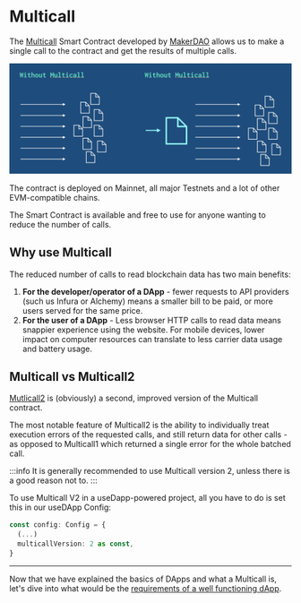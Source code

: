 # Multicall

The [Multicall](https://github.com/makerdao/multicall) Smart Contract developed by [MakerDAO](https://makerdao.com/) allows us to make a single call to the contract and get the results of multiple calls.

![image](./multicall.png)

The contract is deployed on Mainnet, all major Testnets and a lot of other EVM-compatible chains.

The Smart Contract is available and free to use for anyone wanting to reduce the number of calls.

## Why use Multicall

The reduced number of calls to read blockchain data has two main benefits:

1. **For the developer/operator of a DApp** - fewer requests to API providers (such us Infura or Alchemy) means a smaller bill to be paid, or more users served for the same price.
2. **For the user of a DApp** - Less browser HTTP calls to read data means snappier experience using the website. For mobile devices, lower impact on computer resources can translate to less carrier data usage and battery usage.

## Multicall vs Multicall2

[Mutlicall2](https://github.com/makerdao/multicall/blob/master/src/Multicall2.sol) is (obviously) a second, improved version of the Multicall contract.

The most notable feature of Multicall2 is the ability to individually treat execution errors of the requested calls, and still return data for other calls - as opposed to Multicall1 which returned a single error for the whole batched call.

:::info
It is generally recommended to use Multicall version 2, unless there is a good reason not to.
:::

To use Multicall V2 in a useDapp-powered project, all you have to do is set this in our useDApp Config:

```ts
const config: Config = {
  (...)
  multicallVersion: 2 as const,
}
```

---

Now that we have explained the basics of DApps and what a Multicall is, let's dive into what would be the [requirements of a well functioning dApp](./DApp%20Requirements).
